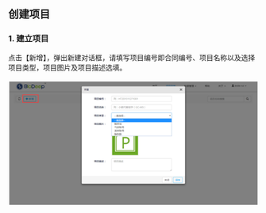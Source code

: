## **创建项目**

### **1.  建立项目**

点击【新增】，弹出新建对话框，请填写项目编号即合同编号、项目名称以及选择项目类型，项目图片及项目描述选填。
<br/>
<br/>
![](images/new_project.png)
<br/>
<br/>